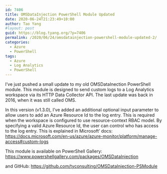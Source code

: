 ```yaml
---
id: 7406
title: OMSDataInjection PowerShell Module Updated
date: 2020-06-24T21:23:49+10:00
author: Tao Yang
#layout: post
guid: https://blog.tyang.org/?p=7406
permalink: /2020/06/24/omsdatainjection-powershell-module-updated-2/
categories:
  - Azure
  - PowerShell
tags:
  - Azure
  - Log Analytics
  - PowerShell
---
```

I’ve just pushed a small update to my old OMSDataInection PowerShell module. This module is designed to send custom logs to a Log Analytics workspace via its HTTP Data Collector API. The last update was back in 2016, when it was still called OMS.

In this version (v1.3.0), I’ve added an additional optional input parameter to allow users to add an Azure Resource Id to the log entry. This is required when the workspace is configured to use resource-context RBAC model. By specifying a valid Azure Resource Id, the user can control who has access to the log entry. This is explained in Microsoft’ docs: <a href="https://docs.microsoft.com/en-us/azure/azure-monitor/platform/manage-access#custom-logs">https://docs.microsoft.com/en-us/azure/azure-monitor/platform/manage-access#custom-logs</a>

This module is available on PowerShell Gallery: <a href="https://www.powershellgallery.com/packages/OMSDataInjection">https://www.powershellgallery.com/packages/OMSDataInjection</a>

and GitHub: <a href="https://github.com/tyconsulting/OMSDataInjection-PSModule">https://github.com/tyconsulting/OMSDataInjection-PSModule</a>